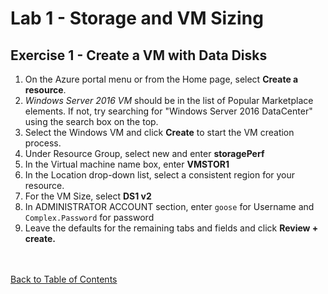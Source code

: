 # Lab 1 - Storage and VM Sizing




## Exercise 1 - Create a VM with Data Disks


1. On the Azure portal menu or from the Home page, select **Create a resource**.
2. *Windows Server 2016 VM* should be in the list of Popular Marketplace elements. If not, try searching for "Windows Server 2016 DataCenter" using the search box on the top.
3. Select the Windows VM and click **Create** to start the VM creation process.
4. Under Resource Group, select new and enter **storagePerf**
5. In the Virtual machine name box, enter **VMSTOR1**
6. In the Location drop-down list, select a consistent region for your resource.
7. For the VM Size, select **DS1 v2**
8. In ADMINISTRATOR ACCOUNT section, enter `goose` for Username and `Complex.Password` for password
9. Leave the defaults for the remaining tabs and fields and click **Review + create.**


<br></br>
[Back to Table of Contents](./index.md#5-storage)